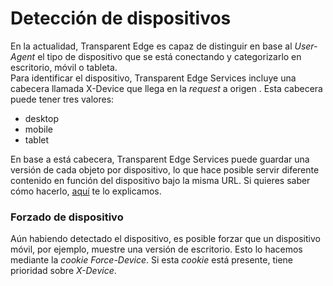 # Detección de dispositivos

En la actualidad, Transparent Edge es capaz de distinguir en base al _User-Agent_ el tipo de dispositivo que se está conectando y categorizarlo en escritorio, móvil o tableta.\
Para identificar el dispositivo, Transparent Edge Services incluye una cabecera llamada X-Device que llega en la _request_ a origen . Esta cabecera puede tener tres valores:

* desktop
* mobile
* tablet

En base a está cabecera, Transparent Edge Services puede guardar una versión de cada objeto por dispositivo, lo que hace posible servir diferente contenido en función del dispositivo bajo la misma URL. Si quieres saber cómo hacerlo, [aquí](../../../guias/cachear-una-version-por-dispositivo.md) te lo explicamos.

### Forzado de dispositivo&#x20;

Aún habiendo detectado el dispositivo, es posible forzar que un dispositivo móvil, por ejemplo, muestre una versión de escritorio. Esto lo hacemos mediante la _cookie_ _Force-Device_. Si esta _cookie_ está presente, tiene prioridad sobre _X-Device_.

